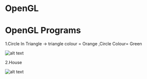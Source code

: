 # OpenGL
# OpenGL Programs

1.Circle In Triangle -> triangle colour = Orange ,Circle Colour= Green

![alt text](https://raw.githubusercontent.com/username/projectname/branch/path/to/img.png)

2.House 

![alt text](https://raw.githubusercontent.com/username/projectname/branch/path/to/img.png)

